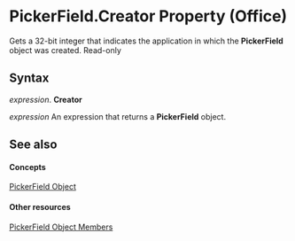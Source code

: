 
# PickerField.Creator Property (Office)

Gets a 32-bit integer that indicates the application in which the  **PickerField** object was created. Read-only


## Syntax

 _expression_. **Creator**

 _expression_ An expression that returns a **PickerField** object.


## See also


#### Concepts


[PickerField Object](f0491733-f8bb-aa8f-95ff-9e844696afe4.md)
#### Other resources


[PickerField Object Members](8d64bb41-6d02-056a-2a76-f86d6713e584.md)
